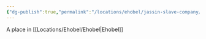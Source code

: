 ```yaml
---
{"dg-publish":true,"permalink":"/locations/ehobel/jassin-slave-company/","tags":["Location","Unexplored"],"updated":"2025-01-14T21:03:47.371+00:00"}
---
```


A place in [[Locations/Ehobel/Ehobel\|Ehobel]]